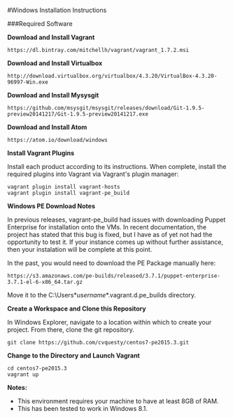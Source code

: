 #Windows Installation Instructions

###Required Software

**Download and Install Vagrant**

	https://dl.bintray.com/mitchellh/vagrant/vagrant_1.7.2.msi

**Download and Install Virtualbox**

	http://download.virtualbox.org/virtualbox/4.3.20/VirtualBox-4.3.20-96997-Win.exe
	
**Download and Install Mysysgit**

	https://github.com/msysgit/msysgit/releases/download/Git-1.9.5-preview20141217/Git-1.9.5-preview20141217.exe

**Download and Install Atom**

	https://atom.io/download/windows

**Install Vagrant Plugins**

Install each product according to its instructions.  When complete, install the required plugins into Vagrant via Vagrant's plugin manager:

    vagrant plugin install vagrant-hosts
    vagrant plugin install vagrant-pe_build

**Windows PE Download Notes**

In previous releases, vagrant-pe_build had issues with downloading Puppet Enterprise for installation onto the VMs.  In recent documentation, the project has stated that this bug is fixed, but I have as of yet not had the opportunity to test it.  If your instance comes up without further assistance, then your instalation will be complete at this point.

In the past, you would need to download the PE Package manually here:

	https://s3.amazonaws.com/pe-builds/released/3.7.1/puppet-enterprise-3.7.1-el-6-x86_64.tar.gz

Move it to the C:\Users\**username**\.vagrant.d\.pe_builds directory.

**Create a Workspace and Clone this Repository**

In Windows Explorer, navigate to a location within which to create your project.  From there, clone the git repository.

	git clone https://github.com/cvquesty/centos7-pe2015.3.git

**Change to the Directory and Launch Vagrant**

    cd centos7-pe2015.3
    vagrant up

**Notes:**

* This environment requires your machine to have at least 8GB of RAM.
* This has been tested to work in Windows 8.1.
